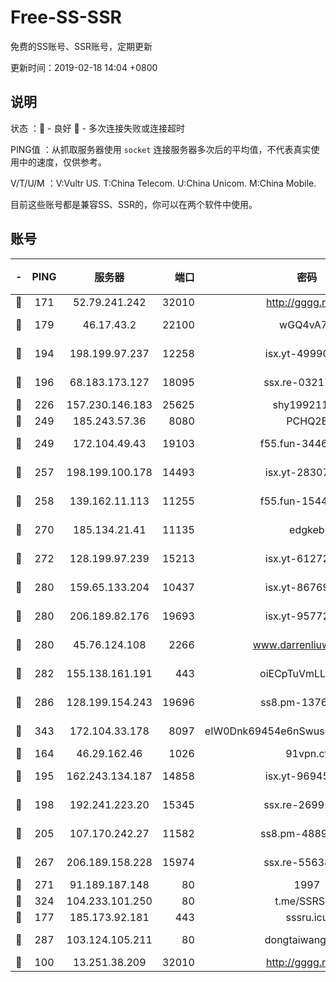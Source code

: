 # Free-SS-SSR

免费的SS账号、SSR账号，定期更新

更新时间：2019-02-18 14:04 +0800

## 说明

状态     ：🙂 - 良好 🙁 - 多次连接失败或连接超时

PING值   ：从抓取服务器使用 `socket` 连接服务器多次后的平均值，不代表真实使用中的速度，仅供参考。

V/T/U/M  ：V:Vultr US. T:China Telecom. U:China Unicom. M:China Mobile.

目前这些账号都是兼容SS、SSR的，你可以在两个软件中使用。

## 账号

|-|PING|服务器|端口|密码|加密方式|区域|V/T/U/M|
|:----:|:----:|:-----:|-----:|:----:|:----:|:----:|:----:|
|🙂|171|52.79.241.242|32010|http://gggg.rocks|chacha20|KR|10↑/9↑/8↓/9↑|
|🙂|179|46.17.43.2|22100|wGQ4vA7D|aes-256-gcm|RU|5↓/10↑/10↑/10↑|
|🙂|194|198.199.97.237|12258|isx.yt-49990811|aes-256-cfb|US|10↑/10↑/10↑/10↑|
|🙂|196|68.183.173.127|18095|ssx.re-03217186|aes-256-cfb|US|10↑/10↑/10↑/10↑|
|🙂|226|157.230.146.183|25625|shy19921124|rc4-md5|US|10↑/10↑/10↑/10↑|
|🙂|249|185.243.57.36|8080|PCHQ2E|rc4-md5|US|10↑/10↑/10↑/10↑|
|🙂|249|172.104.49.43|19103|f55.fun-34462063|aes-256-cfb|SG|10↑/10↑/10↑/10↑|
|🙂|257|198.199.100.178|14493|isx.yt-28307086|aes-256-cfb|US|10↑/10↑/10↑/10↑|
|🙂|258|139.162.11.113|11255|f55.fun-15440385|aes-256-cfb|SG|10↑/10↑/10↑/10↑|
|🙂|270|185.134.21.41|11135|edgkeb|aes-256-cfb|GB|10↑/9↑/10↑/10↑|
|🙂|272|128.199.97.239|15213|isx.yt-61272436|aes-256-cfb|SG|10↑/10↑/10↑/10↑|
|🙂|280|159.65.133.204|10437|isx.yt-86769658|aes-256-cfb|SG|10↑/10↑/10↑/10↑|
|🙂|280|206.189.82.176|19693|isx.yt-95772798|aes-256-cfb|SG|10↑/10↑/10↑/10↑|
|🙂|280|45.76.124.108|2266|www.darrenliuwei.com|aes-256-cfb|AU|10↑/10↑/10↑/10↑|
|🙂|282|155.138.161.191|443|oiECpTuVmLLxk4Ts|aes-256-cfb|US|6↓/10↑/10↑/10↑|
|🙂|286|128.199.154.243|19696|ss8.pm-13766186|aes-256-cfb|SG|10↑/10↑/10↑/10↑|
|🙂|343|172.104.33.178|8097|eIW0Dnk69454e6nSwuspv9DmS201tQ0D|aes-256-cfb|SG|10↑/10↑/10↑/10↑|
|🙂|164|46.29.162.46|1026|91vpn.cf|rc4-md5|RU|10↑/9↑/9↑/10↑|
|🙂|195|162.243.134.187|14858|isx.yt-96945086|aes-256-cfb|US|10↑/10↑/10↑/10↑|
|🙂|198|192.241.223.20|15345|ssx.re-26991809|aes-256-cfb|US|10↑/10↑/10↑/10↑|
|🙂|205|107.170.242.27|11582|ss8.pm-48893072|aes-256-cfb|US|10↑/10↑/10↑/10↑|
|🙂|267|206.189.158.228|15974|ssx.re-55638136|aes-256-cfb|SG|10↑/10↑/10↑/10↑|
|🙂|271|91.189.187.148|80|1997|chacha20|US|9↑/10↑/10↑/10↑|
|🙂|324|104.233.101.250|80|t.me/SSRSUB|rc4-md5|CA|10↑/10↑/10↑/10↑|
|🙂|177|185.173.92.181|443|sssru.icu|rc4-md5|RU|9↑/9↑/9↑/7↓|
|🙂|287|103.124.105.211|80|dongtaiwang.com|aes-256-cfb|US|10↑/10↑/10↑/10↑|
|🙁|100|13.251.38.209|32010|http://gggg.rocks|chacha20|SG|8↑/8↑/8↑/8↑|
